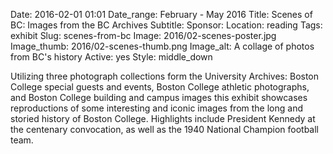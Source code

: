 Date: 2016-02-01 01:01 
Date_range: February - May 2016
Title: Scenes of BC: Images from the BC Archives
Subtitle: 
Sponsor:
Location: reading
Tags: exhibit
Slug: scenes-from-bc
Image: 2016/02-scenes-poster.jpg
Image_thumb: 2016/02-scenes-thumb.png
Image_alt: A collage of photos from BC's history
Active: yes
Style: middle_down

Utilizing three photograph collections form the University Archives: Boston College special guests and events, Boston College athletic photographs, and Boston College building and campus images this exhibit showcases reproductions of some interesting and iconic images from the long and storied history of Boston College. Highlights include President Kennedy at the centenary convocation, as well as the 1940 National Champion football team.
